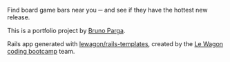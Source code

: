 Find board game bars near you ─ and see if they have the hottest new release.

This is a portfolio project by [Bruno Parga](https://github.com/brunoparga).

Rails app generated with [lewagon/rails-templates](https://github.com/lewagon/rails-templates), created by the [Le Wagon coding bootcamp](https://www.lewagon.com) team.
